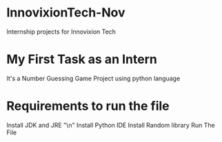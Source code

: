 # InnovixionTech-Nov
Internship projects for Innovixion Tech
# My First Task as an Intern
It's a Number Guessing Game Project using python language
# Requirements to run the file
Install JDK and JRE "\n"
Install Python IDE
Install  Random library
Run The File
